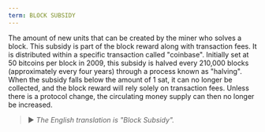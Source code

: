 ```yaml
---
term: BLOCK SUBSIDY
---
```


The amount of new units that can be created by the miner who solves a block. This subsidy is part of the block reward along with transaction fees. It is distributed within a specific transaction called "coinbase". Initially set at 50 bitcoins per block in 2009, this subsidy is halved every 210,000 blocks (approximately every four years) through a process known as "halving". When the subsidy falls below the amount of 1 sat, it can no longer be collected, and the block reward will rely solely on transaction fees. Unless there is a protocol change, the circulating money supply can then no longer be increased.

> ► *The English translation is "Block Subsidy".*